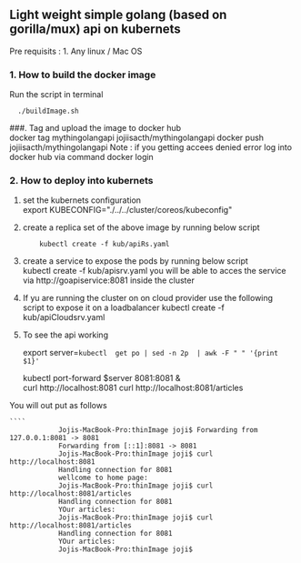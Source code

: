 
## Light weight simple golang (based on gorilla/mux) api on kubernets 


Pre requisits : 
            1.  Any linux / Mac OS 

### 1. How to build the  docker image 
Run the script in terminal  

     
      ./buildImage.sh
      
###. Tag and upload the image to docker hub       
    docker tag  mythingolangapi jojiisacth/mythingolangapi
    docker push jojiisacth/mythingolangapi
    Note : if you getting accees denied error  log into docker hub via command 
            docker login  


### 2. How to deploy into kubernets 
   
 1. set the kubernets configuration  
    export KUBECONFIG="./../../cluster/coreos/kubeconfig" 
 2. create a replica set of the above image by running below script  
  
            kubectl create -f kub/apiRs.yaml
 3. create a service to expose the pods  by running below script  
              kubectl create -f kub/apisrv.yaml
    you will be able to acces the service via http://goapiservice:8081 inside the cluster 
    
 4. If yu are running the cluster on on cloud provider use the following script to  expose it on a loadbalancer 
           kubectl create -f kub/apiCloudsrv.yaml
5. To see the api working  
  


    export server=`kubectl  get po | sed -n 2p  | awk -F " " '{print $1}'`

    kubectl port-forward $server  8081:8081   &  
    curl http://localhost:8081
    curl http://localhost:8081/articles

You will out put as follows



    ````
                Jojis-MacBook-Pro:thinImage joji$ Forwarding from 127.0.0.1:8081 -> 8081
                Forwarding from [::1]:8081 -> 8081
                Jojis-MacBook-Pro:thinImage joji$ curl http://localhost:8081
                Handling connection for 8081
                wellcome to home page: 
                Jojis-MacBook-Pro:thinImage joji$ curl http://localhost:8081/articles
                Handling connection for 8081
                YOur articles: 
                Jojis-MacBook-Pro:thinImage joji$ curl http://localhost:8081/articles
                Handling connection for 8081
                YOur articles: 
                Jojis-MacBook-Pro:thinImage joji$ 
```



